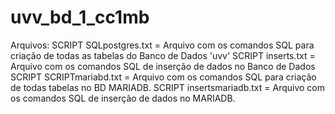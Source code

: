 # uvv_bd_1_cc1mb
Arquivos:
SCRIPT SQLpostgres.txt = Arquivo com os comandos SQL para criação de todas as tabelas do Banco de Dados 'uvv'
SCRIPT inserts.txt = Arquivo com os comandos SQL de inserção de dados no Banco de Dados
SCRIPT SCRIPTmariabd.txt = Arquivo com os comandos SQL para criação de todas tabelas no BD MARIADB.
SCRIPT insertsmariadb.txt = Arquivo com os comandos SQL de inserção de dados no MARIADB.
